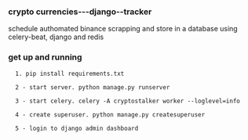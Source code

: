 ### crypto currencies---django--tracker
schedule authomated binance scrapping and store in a database using celery-beat, django and redis

### get up and running
```
  1. pip install requirements.txt
```
```
  2 - start server. python manage.py runserver
```
```
  3 - start celery. celery -A cryptostalker worker --loglevel=info
```
```
  4 - create superuser. python manage.py createsuperuser
```
```
  5 - login to django admin dashboard 
```
